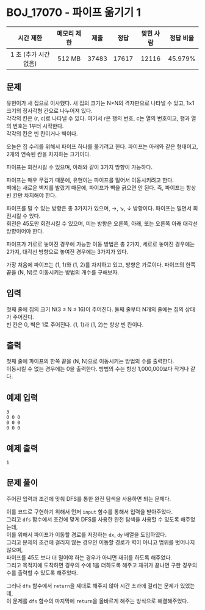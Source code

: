 # BOJ_17070 - 파이프 옮기기 1

|       시간 제한       | 메모리 제한 | 제출  | 정답  | 맞힌 사람 | 정답 비율 |
| :-------------------: | :---------: | :---: | :---: | :-------: | :-------: |
| 1 초 (추가 시간 없음) |   512 MB    | 37483 | 17617 |   12116   |  45.979%  |

## 문제

유현이가 새 집으로 이사했다. 새 집의 크기는 N×N의 격자판으로 나타낼 수 있고, 1×1크기의 정사각형 칸으로 나누어져 있다.  
각각의 칸은 (r, c)로 나타낼 수 있다. 여기서 r은 행의 번호, c는 열의 번호이고, 행과 열의 번호는 1부터 시작한다.  
각각의 칸은 빈 칸이거나 벽이다.

오늘은 집 수리를 위해서 파이프 하나를 옮기려고 한다. 파이프는 아래와 같은 형태이고, 2개의 연속된 칸을 차지하는 크기이다.

파이프는 회전시킬 수 있으며, 아래와 같이 3가지 방향이 가능하다.

파이프는 매우 무겁기 때문에, 유현이는 파이프를 밀어서 이동시키려고 한다.  
벽에는 새로운 벽지를 발랐기 때문에, 파이프가 벽을 긁으면 안 된다. 즉, 파이프는 항상 빈 칸만 차지해야 한다.

파이프를 밀 수 있는 방향은 총 3가지가 있으며, →, ↘, ↓ 방향이다. 파이프는 밀면서 회전시킬 수 있다.  
회전은 45도만 회전시킬 수 있으며, 미는 방향은 오른쪽, 아래, 또는 오른쪽 아래 대각선 방향이어야 한다.

파이프가 가로로 놓여진 경우에 가능한 이동 방법은 총 2가지, 세로로 놓여진 경우에는 2가지, 대각선 방향으로 놓여진 경우에는 3가지가 있다.

가장 처음에 파이프는 (1, 1)와 (1, 2)를 차지하고 있고, 방향은 가로이다. 파이프의 한쪽 끝을 (N, N)로 이동시키는 방법의 개수를 구해보자.

## 입력

첫째 줄에 집의 크기 N(3 ≤ N ≤ 16)이 주어진다. 둘째 줄부터 N개의 줄에는 집의 상태가 주어진다.  
빈 칸은 0, 벽은 1로 주어진다. (1, 1)과 (1, 2)는 항상 빈 칸이다.

## 출력

첫째 줄에 파이프의 한쪽 끝을 (N, N)으로 이동시키는 방법의 수를 출력한다.  
이동시킬 수 없는 경우에는 0을 출력한다. 방법의 수는 항상 1,000,000보다 작거나 같다.

## 예제 입력

```
3
0 0 0
0 0 0
0 0 0
```

## 예제 출력

```
1
```

## 문제 풀이

주어진 입력과 조건에 맞춰 DFS를 통한 완전 탐색을 사용하면 되는 문제다.

이를 코드로 구현하기 위해서 먼저 `input` 함수를 통해서 입력을 받아주었다.  
그리고 `dfs` 함수에서 조건에 맞게 DFS를 사용한 완전 탐색을 사용할 수 있도록 해주었는데,  
이를 위해서 파이프가 이동할 경로를 저장하는 `dx`, `dy` 배열을 도입하였다.  
그리고 문제의 조건에 걸리지 않는 경우인 이동할 경로가 벽이 아니고 범위를 벗어나지 않으며,  
파이프를 45도 보다 더 밀어야 하는 경우가 아니면 재귀를 하도록 해주었다.  
그리고 목적지에 도착하면 경우의 수에 1을 더하도록 해주고 재귀가 끝나면 구한 경우의 수를 출력할 수 있도록 해주었다.

그러나 `dfs` 함수에서 `return`을 제대로 해주지 않아 시간 초과에 걸리는 문제가 있었는데,  
이 문제를 `dfs` 함수의 마지막에 `return`을 올바르게 해주는 방식으로 해결해주었다.
